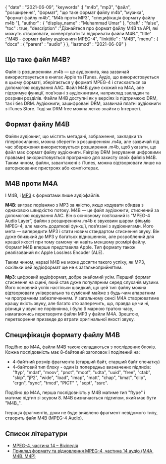 {
  "date" : "2021-06-09",
  "keywords" :[ "m4b", "mp3", "файл", "розширення", "формат", "що таке формат файлу m4b", "музика", "формат файлу m4b", "M4b проти MP3", "специфікація формату файлу m4b "],
  "author" : {
    "display_name" : "Muhammad Umar"
},
  "draft" : "false",
  "toc" : true,
  "description" :"Дізнайтеся про формат файлу M4B та API, які можуть створювати, конвертувати та відкривати файли M4B.",
  "title" :"M4B - формат файлу аудіокниги MPEG-4",
  "linktitle" : "M4B",
  "menu" : {
    "docs" : {
      "parent" : "audio"
}
},
  "lastmod" : "2021-06-09"
}

## Що таке файл M4B?

Файл із розширенням .m4b — це аудіокнига, яка зазвичай використовується в книгах Apple та iTunes. Аудіо, що використовується в цьому форматі, зберігається у форматі MPEG-4 і стискається за допомогою кодування AAC. Файл M4B дуже схожий на M4A, але підтримує функції, пов’язані з аудіокнигами, наприклад закладки та розриви розділів. Файли M4B доступні як у версіях із підтримкою DRM, так і без DRM. Аудіокниги, зашифровані DRM, зазвичай платні аудіокниги з iTunes Store. Тоді як DRM free можна легко знайти в Інтернеті.

## Формат файлу M4B

Файли аудіокниг, що містять метадані, зображення, закладки та гіперпосилання, можна зберегти з розширенням .m4a, але зазвичай під час збереження використовується розширення .m4b, щоб указати, що файл має формат файлу аудіокниги. Fairplay DRM (керування цифровими правами) використовується програмою для захисту своїх файлів M4B. Таким чином, файли, завантажені з iTunes, можна відтворювати лише на авторизованих пристроях або комп’ютерах.


## M4B проти M4A

І M4B, і [MP3](/audio/mp3/) є форматами лише аудіофайлів.

**M4B**: виграє порівняно з MP3 за якістю, якщо кодувати обидва з однаковою швидкістю потоку. M4B — це файл аудіокниги, стиснений за допомогою кодування AAC. Він в основному пов’язаний із “MPEG-4 Audio Layer”, файли з розширенням .m4b є звуковим шаром фільмів MPEG-4, але мають додаткові функції, пов’язані з аудіокнигами. Його мета — випередити MP3 і стати новим стандартом стиснення звуку. Він дуже близький до MP3 у багатьох відношеннях, але розроблений для кращої якості при тому самому чи навіть меншому розмірі файлу. Формат M4B вперше представила Apple. Тип формату також реалізований як Apple Lossless Encoder (ALE).

Таким чином, наразі M4B не може досягти такого успіху, як MP3, оскільки цей аудіоформат ще не є загальноприйнятим.

**Mp3**: цифровий аудіоформат, добре знайомий усім. Перший формат стиснення на сцені, який став дуже популярним серед слухачів музики. Його основний успіх настільки швидкий, що цей тип файлу можна відтворювати універсально та сумісний майже з будь-чим апаратним чи програмним забезпеченням. У загальному сенсі M4A створюватиме кращу якість звуку, але багато хто заперечить, що, правда це чи ні, різниця у звукі не порівнянна, і було б марною тратою часу, намагаючись перетворити файли MP3 у файли M4A. Зрештою, перетворення призведе до втрати оригінальної якості звуку.

## Специфікація формату файлу M4B

Подібно до [M4A](/uk/audio/m4a/), файли M4B також складаються з послідовних блоків. Кожна послідовність має 8-байтовий заголовок і поділений на:
- 4-байтний розмір фрагмента (старший байт, старший байт спочатку)
- 4-байтовий тип блоку - один із попередньо визначених підписів: "ftyp", "mdat", "moov", "pnot", "moof", "udta", "uuid", "free", "ctab", "skip", "jP2", "wide", "load", "imap", "matt", "chap", "kmat", "clip", "crgn", "sync", "tmcd", "PICT" ", "scpt", "ssrc".

Подібно до M4A, перша послідовність у M4B матиме тип "ftype" і матиме підтип зі зсувом 8. M4B визначається підтипом, який має бути "M4B_".

Ітерація фрагментів, доки не буде виявлено фрагмент невідомого типу, створить файл M4B (MPEG-4 Audio).

## Список літератури

* [MPEG-4, частина 14 – Вікіпедія](https://en.wikipedia.org/wiki/MPEG-4_Part_14)
* [Приклад формату та відновлення MPEG-4, частина 14 аудіо (M4A, M4B, M4P)](https://www.file-recovery.com/m4a-signature-format.htm)

